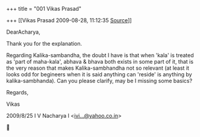 +++
title = "001 Vikas Prasad"

+++
[[Vikas Prasad	2009-08-28, 11:12:35 [Source](https://groups.google.com/g/bvparishat/c/IMUZU52Vqz8)]]



DearAcharya,



Thank you for the explanation.



Regarding Kalika-sambandha, the doubt I have is that when 'kala' is treated as 'part of maha-kala', abhava & bhava both exists in some part of it, that is the very reason that makes Kalika-sambhandha not so relevant (at least it looks odd for begineers when it is said anything can 'reside' is anything by kalika-sambhanda). Can you please clarify, may be I missing some basics?



Regards,

Vikas  

2009/8/25 I V Nacharya I \<[ivi...@yahoo.co.in]()\>



